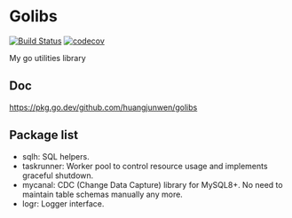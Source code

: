 # Golibs

[![Build Status](https://travis-ci.org/huangjunwen/golibs.svg?branch=master)](https://travis-ci.org/huangjunwen/golibs)
[![codecov](https://codecov.io/gh/huangjunwen/golibs/branch/master/graph/badge.svg)](https://codecov.io/gh/huangjunwen/golibs)

My go utilities library

## Doc

https://pkg.go.dev/github.com/huangjunwen/golibs

## Package list

- sqlh: SQL helpers.
- taskrunner: Worker pool to control resource usage and implements graceful shutdown.
- mycanal: CDC (Change Data Capture) library for MySQL8+. No need to maintain table schemas manually any more.
- logr: Logger interface.
